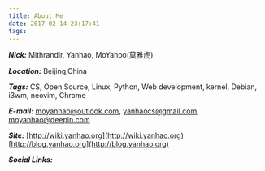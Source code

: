 ```yaml
---
title: About Me
date: 2017-02-14 23:17:41
tags:
---
```


***Nick:*** Mithrandir, Yanhao, MoYahoo(莫雅虎)

***Location:*** Beijing,China

***Tags:*** CS, Open Source, Linux, Python, Web development, kernel, Debian, i3wm, neovim, Chrome

***E-mail:*** moyanhao@outlook.com, yanhaocs@gmail.com, moyanhao@deepin.com

***Site:*** [http://wiki.yanhao.org](http://wiki.yanhao.org) [http://blog.yanhao.org](http://blog.yanhao.org)

***Social Links:*** 
